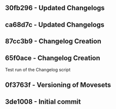 ﻿## 30fb296 - Updated Changelogs


## ca68d7c - Updated Changelogs


## 87cc3b9 - Changelog Creation


## 65f0ace - Changelog Creation
Test run of the Changelog script


## 0f3763f - Versioning of Movesets


## 3de1008 - Initial commit

